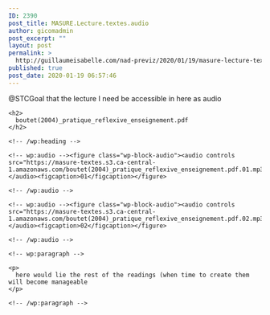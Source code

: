 ```yaml
---
ID: 2390
post_title: MASURE.Lecture.textes.audio
author: gicomadmin
post_excerpt: ""
layout: post
permalink: >
  http://guillaumeisabelle.com/nad-previz/2020/01/19/masure-lecture-textes-audio/
published: true
post_date: 2020-01-19 06:57:46
---
```

<!-- wp:paragraph -->

@STCGoal that the lecture I need be accessible in here as audio

<!-- /wp:paragraph -->

<!-- wp:more -->

<!--more-->

<!-- /wp:more -->

<!-- wp:group -->

<div class="wp-block-group">
  <div class="wp-block-group__inner-container">
    <!-- wp:heading -->
    
    <h2>
      boutet(2004)_pratique_reflexive_enseignement.pdf
    </h2>
    
    <!-- /wp:heading -->
    
    <!-- wp:audio --><figure class="wp-block-audio"><audio controls src="https://masure-textes.s3.ca-central-1.amazonaws.com/boutet(2004)_pratique_reflexive_enseignement.pdf.01.mp3"></audio><figcaption>01</figcaption></figure> 
    
    <!-- /wp:audio -->
    
    <!-- wp:audio --><figure class="wp-block-audio"><audio controls src="https://masure-textes.s3.ca-central-1.amazonaws.com/boutet(2004)_pratique_reflexive_enseignement.pdf.02.mp3"></audio><figcaption>02</figcaption></figure> 
    
    <!-- /wp:audio -->
    
    <!-- wp:paragraph -->
    
    <p>
      here would lie the rest of the readings (when time to create them will become manageable
    </p>
    
    <!-- /wp:paragraph -->
  </div>
</div>

<!-- /wp:group -->